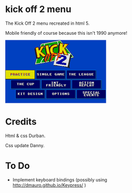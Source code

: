 # kick off 2 menu
The Kick Off 2 menu recreated in html 5.

Mobile friendly of course because this isn't 1990 anymore!

![Kick Off 2 menu](images/menu.png?raw=true)		

# Credits
Html & css Durban.

Css update Danny.

# To Do 
* Implement keyboard bindings (possibly using http://dmauro.github.io/Keypress/ )
